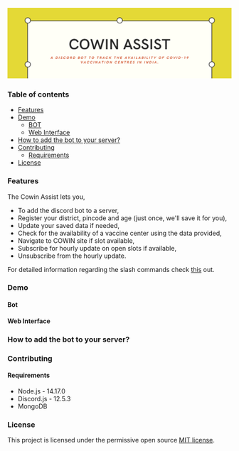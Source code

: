 ![Cowin Assist](images/header.png)

### Table of contents

<!--ts-->

-   [Features](#features)
-   [Demo](#demo)
    -   [BOT](#bot)
    -   [Web Interface](#web-interface)
-   [How to add the bot to your server?](#how-to-add-the-bot-to-your-server)
-   [Contributing](#contributing)
    -   [Requirements](#requirements)
-   [License](#license)
<!--te-->

### Features

The Cowin Assist lets you,

-   To add the discord bot to a server,
-   Register your district, pincode and age (just once, we'll save it for you),
-   Update your saved data if needed,
-   Check for the availability of a vaccine center using the data provided,
-   Navigate to COWIN site if slot available,
-   Subscribe for hourly update on open slots if available,
-   Unsubscribe from the hourly update.

For detailed information regarding the slash commands check [this](commands/README.md) out.

### Demo

#### Bot

#### Web Interface

### How to add the bot to your server?

### Contributing

#### Requirements

-   Node.js - 14.17.0
-   Discord.js - 12.5.3
-   MongoDB

### License
This project is licensed under the permissive open source [MIT license](LICENSE).